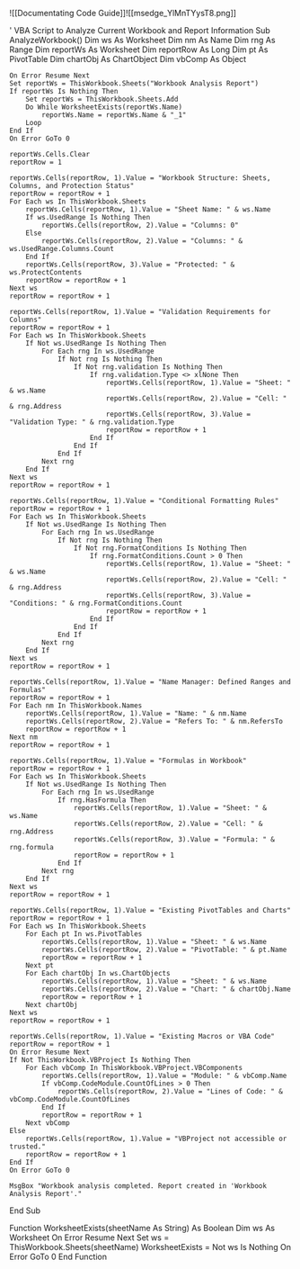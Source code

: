 ![[Documentating Code  Guide]]![[msedge_YlMnTYysT8.png]]


' VBA Script to Analyze Current Workbook and Report Information
Sub AnalyzeWorkbook()
    Dim ws As Worksheet
    Dim nm As Name
    Dim rng As Range
    Dim reportWs As Worksheet
    Dim reportRow As Long
    Dim pt As PivotTable
    Dim chartObj As ChartObject
    Dim vbComp As Object

    On Error Resume Next
    Set reportWs = ThisWorkbook.Sheets("Workbook Analysis Report")
    If reportWs Is Nothing Then
        Set reportWs = ThisWorkbook.Sheets.Add
        Do While WorksheetExists(reportWs.Name)
            reportWs.Name = reportWs.Name & "_1"
        Loop
    End If
    On Error GoTo 0

    reportWs.Cells.Clear
    reportRow = 1

    reportWs.Cells(reportRow, 1).Value = "Workbook Structure: Sheets, Columns, and Protection Status"
    reportRow = reportRow + 1
    For Each ws In ThisWorkbook.Sheets
        reportWs.Cells(reportRow, 1).Value = "Sheet Name: " & ws.Name
        If ws.UsedRange Is Nothing Then
            reportWs.Cells(reportRow, 2).Value = "Columns: 0"
        Else
            reportWs.Cells(reportRow, 2).Value = "Columns: " & ws.UsedRange.Columns.Count
        End If
        reportWs.Cells(reportRow, 3).Value = "Protected: " & ws.ProtectContents
        reportRow = reportRow + 1
    Next ws
    reportRow = reportRow + 1

    reportWs.Cells(reportRow, 1).Value = "Validation Requirements for Columns"
    reportRow = reportRow + 1
    For Each ws In ThisWorkbook.Sheets
        If Not ws.UsedRange Is Nothing Then
            For Each rng In ws.UsedRange
                If Not rng Is Nothing Then
                    If Not rng.validation Is Nothing Then
                        If rng.validation.Type <> xlNone Then
                            reportWs.Cells(reportRow, 1).Value = "Sheet: " & ws.Name
                            reportWs.Cells(reportRow, 2).Value = "Cell: " & rng.Address
                            reportWs.Cells(reportRow, 3).Value = "Validation Type: " & rng.validation.Type
                            reportRow = reportRow + 1
                        End If
                    End If
                End If
            Next rng
        End If
    Next ws
    reportRow = reportRow + 1

    reportWs.Cells(reportRow, 1).Value = "Conditional Formatting Rules"
    reportRow = reportRow + 1
    For Each ws In ThisWorkbook.Sheets
        If Not ws.UsedRange Is Nothing Then
            For Each rng In ws.UsedRange
                If Not rng Is Nothing Then
                    If Not rng.FormatConditions Is Nothing Then
                        If rng.FormatConditions.Count > 0 Then
                            reportWs.Cells(reportRow, 1).Value = "Sheet: " & ws.Name
                            reportWs.Cells(reportRow, 2).Value = "Cell: " & rng.Address
                            reportWs.Cells(reportRow, 3).Value = "Conditions: " & rng.FormatConditions.Count
                            reportRow = reportRow + 1
                        End If
                    End If
                End If
            Next rng
        End If
    Next ws
    reportRow = reportRow + 1

    reportWs.Cells(reportRow, 1).Value = "Name Manager: Defined Ranges and Formulas"
    reportRow = reportRow + 1
    For Each nm In ThisWorkbook.Names
        reportWs.Cells(reportRow, 1).Value = "Name: " & nm.Name
        reportWs.Cells(reportRow, 2).Value = "Refers To: " & nm.RefersTo
        reportRow = reportRow + 1
    Next nm
    reportRow = reportRow + 1

    reportWs.Cells(reportRow, 1).Value = "Formulas in Workbook"
    reportRow = reportRow + 1
    For Each ws In ThisWorkbook.Sheets
        If Not ws.UsedRange Is Nothing Then
            For Each rng In ws.UsedRange
                If rng.HasFormula Then
                    reportWs.Cells(reportRow, 1).Value = "Sheet: " & ws.Name
                    reportWs.Cells(reportRow, 2).Value = "Cell: " & rng.Address
                    reportWs.Cells(reportRow, 3).Value = "Formula: " & rng.formula
                    reportRow = reportRow + 1
                End If
            Next rng
        End If
    Next ws
    reportRow = reportRow + 1

    reportWs.Cells(reportRow, 1).Value = "Existing PivotTables and Charts"
    reportRow = reportRow + 1
    For Each ws In ThisWorkbook.Sheets
        For Each pt In ws.PivotTables
            reportWs.Cells(reportRow, 1).Value = "Sheet: " & ws.Name
            reportWs.Cells(reportRow, 2).Value = "PivotTable: " & pt.Name
            reportRow = reportRow + 1
        Next pt
        For Each chartObj In ws.ChartObjects
            reportWs.Cells(reportRow, 1).Value = "Sheet: " & ws.Name
            reportWs.Cells(reportRow, 2).Value = "Chart: " & chartObj.Name
            reportRow = reportRow + 1
        Next chartObj
    Next ws
    reportRow = reportRow + 1

    reportWs.Cells(reportRow, 1).Value = "Existing Macros or VBA Code"
    reportRow = reportRow + 1
    On Error Resume Next
    If Not ThisWorkbook.VBProject Is Nothing Then
        For Each vbComp In ThisWorkbook.VBProject.VBComponents
            reportWs.Cells(reportRow, 1).Value = "Module: " & vbComp.Name
            If vbComp.CodeModule.CountOfLines > 0 Then
                reportWs.Cells(reportRow, 2).Value = "Lines of Code: " & vbComp.CodeModule.CountOfLines
            End If
            reportRow = reportRow + 1
        Next vbComp
    Else
        reportWs.Cells(reportRow, 1).Value = "VBProject not accessible or trusted."
        reportRow = reportRow + 1
    End If
    On Error GoTo 0

    MsgBox "Workbook analysis completed. Report created in 'Workbook Analysis Report'."
End Sub

Function WorksheetExists(sheetName As String) As Boolean
    Dim ws As Worksheet
    On Error Resume Next
    Set ws = ThisWorkbook.Sheets(sheetName)
    WorksheetExists = Not ws Is Nothing
    On Error GoTo 0
End Function

